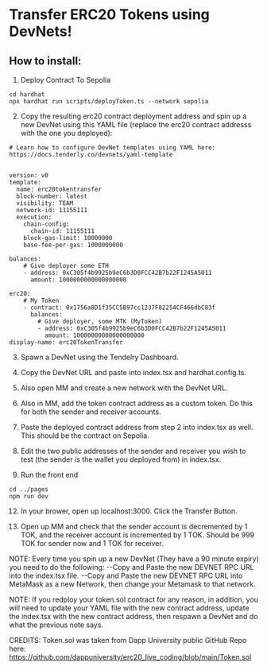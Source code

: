 #



# Transfer ERC20 Tokens using DevNets!

## How to install:

1. Deploy Contract To Sepolia
 ```
cd hardhat
npx hardhat run scripts/deployToken.ts --network sepolia
```

2. Copy the resulting erc20 contract deployment address and spin up a new DevNet using this YAML file (replace the erc20 contract addresss with the one you deployed):
```
# Learn how to configure DevNet templates using YAML here: https://docs.tenderly.co/devnets/yaml-template


version: v0
template:
  name: erc20tokentransfer
  block-number: latest
  visibility: TEAM
  network-id: 11155111
  execution:
    chain-config:
      chain-id: 11155111
    block-gas-limit: 10000000
    base-fee-per-gas: 1000000000

balances:
    # Give deployer some ETH
    - address: 0xC305f4b9925b9eC6b3D0FCC42B7b22F1245A5011
      amount: 1000000000000000000

erc20:
    # My Token
    - contract: 0x1756a8D1f35CC5B97cc1237F82254CF466dbC83f 
      balances: 
        # Give deployer, some MTK (MyToken)
        - address: 0xC305f4b9925b9eC6b3D0FCC42B7b22F1245A5011
          amount: 10000000000000000000 
display-name: erc20TokenTransfer
```

3. Spawn a DevNet using the Tendelry Dashboard.

4. Copy the DevNet URL and paste into index.tsx and hardhat.config.ts.

5. Also open MM and create a new network with the DevNet URL.

7. Also in MM, add the token contract address as a custom token. Do this for both the sender and receiver accounts.

8. Paste the deployed contract address from step 2 into index.tsx as well. This should be the contract on Sepolia. 

9. Edit the two public addresses of the sender and receiver you wish to test (the sender is the wallet you deployed from) in index.tsx.

11.  Run the front end
```
cd ../pages
npm run dev
```
12. In your brower, open up localhost:3000. Click the Transfer Button.

13. Open up MM and check that the sender account is decremented by 1 TOK, and the receiver account is incremented by 1 TOK. Should be 999 TOK for sender now and 1 TOK for receiver.

NOTE: Every time you spin up a new DevNet (They have a 90 minute expiry) you need to do the following:
--Copy and Paste the new DEVNET RPC URL into the index.tsx file.
--Copy and Paste the new DEVNET RPC URL into MetaMask as a new Network, then change your Metamask to that network.

NOTE: If you redploy your token.sol contract for any reason, in addition, you will need to update your YAML file with the new contract address, update the index.tsx with the new contract address, then respawn a DevNet and do what the previous note says.

CREDITS:
Token.sol was taken from Dapp University public GitHub Repo here: https://github.com/dappuniversity/erc20_live_coding/blob/main/Token.sol

